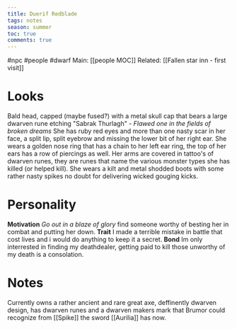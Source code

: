 ---title: Duerif Redbladetags: notesseason: summertoc: truecomments: true---
#npc #people #dwarf 
Main: [[people MOC]]
Related: [[Fallen star inn - first visit]]

# Looks
Bald head, capped (maybe fused?) with a metal skull cap that bears a large dwarven rune etching "Sabrak Thurlagh" - *Flawed one in the fields of broken dreams*
She has ruby red eyes and more than one nasty scar in her face, a split lip, split eyebrow and missing the lower bit of her right ear.
She wears a golden nose ring that has a chain to her left ear ring, the top of her ears has a row of piercings as well.
Her arms are covered in tattoo's of dwarven runes, they are runes that name the various monster types she has killed (or helped kill).
She wears a kilt and metal shodded boots with some rather nasty spikes no doubt for delivering wicked gouging kicks.

# Personality
**Motivation** *Go out in a blaze of glory* find someone worthy of besting her in combat and putting her down.
**Trait** I made a terrible mistake in battle that cost lives and i would do anything to keep it a secret.
**Bond** Im only interrested in finding my deathdealer, getting paid to kill those unworthy of my death is a consolation.

# Notes
Currently owns a rather ancient and rare great axe, deffinently dwarven design, has dwarven runes and a dwarven makers mark that Brumor could recognize from [[Spike]] the sword [[Aurilia]] has now.
